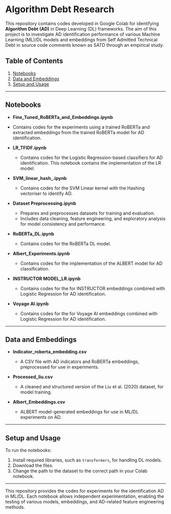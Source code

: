 # Algorithm Debt Research

This repository contains codes developed in Google Colab for identifying **Algorithm Debt (AD)** in Deep Learning (DL) frameworks. The aim of this project is to investigate AD identification performance of various Machine Learning (ML)/DL models and embeddings from Self Admitted Technical Debt in source code comments known as SATD through an empirical study.

## Table of Contents
1. [Notebooks](#notebooks)
2. [Data and Embeddings](#data-and-embeddings)
3. [Setup and Usage](#setup-and-usage)

---

## Notebooks

- **Fine_Tuned_RoBERTa_and_Embeddings.ipynb**
 - Contains codes for the experiments using a trained RoBERTa and extracted embeddings from the trained RoBERTa model for AD identification.

- **LR_TFIDF.ipynb**
  - Contains codes for the Logistic Regression-based classifiers for AD identification. This notebook contains the implementation of the LR model.
  
- **SVM_linear_hash_.ipynb**
  - Contains codes for the SVM Linear kernel with the Hashing vectoriser to identify AD.
  
- **Dataset Preprocessing.ipynb**
  - Prepares and preprocesses datasets for training and evaluation.
  - Includes data cleaning, feature engineering, and exploratory analysis for model consistency and performance.

- **RoBERTa_DL.ipynb**
  - Contains codes for the RoBERTa DL model.
  

- **Albert_Experiments.ipynb**
  - Contains codes for the implementation of the ALBERT model for AD classification.

- **INSTRUCTOR MODEL_LR.ipynb**
  - Contains codes for the for INSTRUCTOR embeddings combined with Logistic Regression for AD identification.

- **Voyage AI.ipynb**
  - Contains codes for the for Voyage AI embeddings combined with Logistic Regression for AD identification.
---

## Data and Embeddings

- **Indicator_roberta_embedding.csv**
  - A CSV file with AD indicators and RoBERTa embeddings, preprocessed for use in experiments.

- **Processed_liu.csv**
  - A cleaned and structured version of the Liu et al. (2020) dataset, for model training.

- **Albert_Embeddings.csv**
  - ALBERT model-generated embeddings for use in ML/DL experiments on AD.

---

## Setup and Usage

To run the notebooks:

1. Install required libraries, such as `transformers`, for handling DL models.
2. Download the files.
3. Change the path to the dataset to the correct path in your Colab notebook.

---

This repository provides the codes for experiments for the identification AD in ML/DL. Each notebook allows independent experimentation, enabling the testing of various models, embeddings, and AD-related feature engineering methods. 


